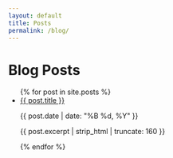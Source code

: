 ```yaml
---
layout: default
title: Posts
permalink: /blog/
---
```


<h1>Blog Posts</h1>

<ul>
  {% for post in site.posts %}
    <li>
      <a href="{{ post.url }}">{{ post.title }}</a>
      <p>{{ post.date | date: "%B %d, %Y" }}</p>
      <p>{{ post.excerpt | strip_html | truncate: 160 }}</p>
    </li>
  {% endfor %}
</ul>

